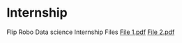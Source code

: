 # Internship
Flip Robo Data science Internship Files
[File 1.pdf](https://github.com/mahima3118/Internship/files/12003985/File.1.pdf)
[File 2.pdf](https://github.com/mahima3118/Internship/files/12062184/File.2.pdf)
